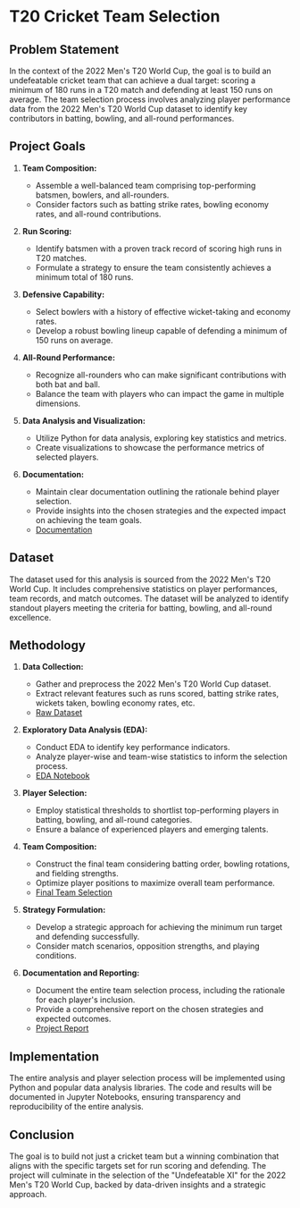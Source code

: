 # T20 Cricket Team Selection

## Problem Statement

In the context of the 2022 Men's T20 World Cup, the goal is to build an undefeatable cricket team that can achieve a dual target: scoring a minimum of 180 runs in a T20 match and defending at least 150 runs on average. The team selection process involves analyzing player performance data from the 2022 Men's T20 World Cup dataset to identify key contributors in batting, bowling, and all-round performances.

## Project Goals

1. **Team Composition:**
   - Assemble a well-balanced team comprising top-performing batsmen, bowlers, and all-rounders.
   - Consider factors such as batting strike rates, bowling economy rates, and all-round contributions.

2. **Run Scoring:**
   - Identify batsmen with a proven track record of scoring high runs in T20 matches.
   - Formulate a strategy to ensure the team consistently achieves a minimum total of 180 runs.

3. **Defensive Capability:**
   - Select bowlers with a history of effective wicket-taking and economy rates.
   - Develop a robust bowling lineup capable of defending a minimum of 150 runs on average.

4. **All-Round Performance:**
   - Recognize all-rounders who can make significant contributions with both bat and ball.
   - Balance the team with players who can impact the game in multiple dimensions.

5. **Data Analysis and Visualization:**
   - Utilize Python for data analysis, exploring key statistics and metrics.
   - Create visualizations to showcase the performance metrics of selected players.

6. **Documentation:**
   - Maintain clear documentation outlining the rationale behind player selection.
   - Provide insights into the chosen strategies and the expected impact on achieving the team goals.
   - [Documentation](https://github.com/ASDsashi/T20-Cricket-Analysis/blob/main/Measures%20and%20Parameters.xlsx)

## Dataset

The dataset used for this analysis is sourced from the 2022 Men's T20 World Cup. It includes comprehensive statistics on player performances, team records, and match outcomes. The dataset will be analyzed to identify standout players meeting the criteria for batting, bowling, and all-round excellence.

## Methodology

1. **Data Collection:**
   - Gather and preprocess the 2022 Men's T20 World Cup dataset.
   - Extract relevant features such as runs scored, batting strike rates, wickets taken, bowling economy rates, etc.
   - [Raw Dataset](data/raw/2022_T20_World_Cup_Data.csv)

2. **Exploratory Data Analysis (EDA):**
   - Conduct EDA to identify key performance indicators.
   - Analyze player-wise and team-wise statistics to inform the selection process.
   - [EDA Notebook](notebooks/exploratory_data_analysis.ipynb)

3. **Player Selection:**
   - Employ statistical thresholds to shortlist top-performing players in batting, bowling, and all-round categories.
   - Ensure a balance of experienced players and emerging talents.

4. **Team Composition:**
   - Construct the final team considering batting order, bowling rotations, and fielding strengths.
   - Optimize player positions to maximize overall team performance.
   - [Final Team Selection](notebooks/final_team_selection.ipynb)

5. **Strategy Formulation:**
   - Develop a strategic approach for achieving the minimum run target and defending successfully.
   - Consider match scenarios, opposition strengths, and playing conditions.

6. **Documentation and Reporting:**
   - Document the entire team selection process, including the rationale for each player's inclusion.
   - Provide a comprehensive report on the chosen strategies and expected outcomes.
   - [Project Report](reports/project_report.pdf)

## Implementation

The entire analysis and player selection process will be implemented using Python and popular data analysis libraries. The code and results will be documented in Jupyter Notebooks, ensuring transparency and reproducibility of the entire analysis.

## Conclusion

The goal is to build not just a cricket team but a winning combination that aligns with the specific targets set for run scoring and defending. The project will culminate in the selection of the "Undefeatable XI" for the 2022 Men's T20 World Cup, backed by data-driven insights and a strategic approach.
